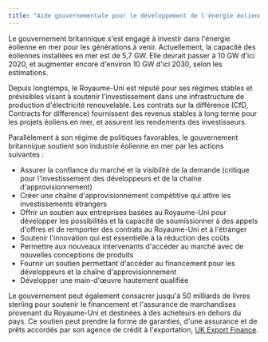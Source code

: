 ```yaml
---
title: "Aide gouvernementale pour le développement de l'énergie éolienne en mer au Royaume-Uni"
---
```


Le gouvernement britannique s'est engagé à investir dans l'énergie éolienne en mer pour les générations à venir. Actuellement, la capacité des éoliennes installées en mer est de 5,7 GW. Elle devrait passer à 10 GW d'ici 2020, et augmenter encore d'environ 10 GW d'ici 2030, selon les estimations. 

Depuis longtemps, le Royaume-Uni est réputé pour ses régimes stables et prévisibles visant à soutenir l'investissement dans une infrastructure de production d'électricité renouvelable. Les contrats sur la différence (CfD, Contracts for difference) fournissent des revenus stables à long terme pour les projets éoliens en mer, et assurent les rendements des investisseurs.
 
Parallèlement à son régime de politiques favorables, le gouvernement britannique soutient son industrie éolienne en mer par les actions suivantes :

- Assurer la confiance du marché et la visibilité de la demande (critique pour l'investissement des développeurs et de la chaîne d'approvisionnement)
- Créer une chaîne d'approvisionnement compétitive qui attire les investissements étrangers
- Offrir un soutien aux entreprises basées au Royaume-Uni pour développer les possibilités et la capacité de soumissionner à des appels d'offres et de remporter des contrats au Royaume-Uni et à l'étranger
- Soutenir l'innovation qui est essentielle à la réduction des coûts
- Permettre aux nouveaux intervenants d'accéder au marché avec de nouvelles conceptions de produits
- Fournir un soutien permettant d'accéder au financement pour les développeurs et la chaîne d'approvisionnement
- Développer une main-d'œuvre hautement qualifiée

Le gouvernement peut également consacrer jusqu'à 50 milliards de livres sterling pour soutenir le financement et l'assurance de marchandises provenant du Royaume-Uni et destinées à des acheteurs en dehors du pays. Ce soutien peut prendre la forme de garanties, d'une assurance et de prêts accordés par son agence de crédit à l'exportation, [UK Export Finance](https://www.gov.uk/guidance/inward-investment-access-to-the-uks-export-credit-agency).
